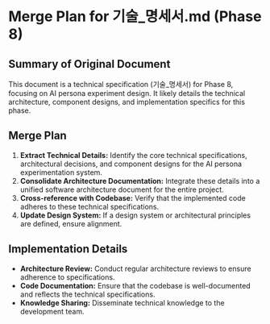 # Merge Plan for 기술_명세서.md (Phase 8)

## Summary of Original Document
This document is a technical specification (기술_명세서) for Phase 8, focusing on AI persona experiment design. It likely details the technical architecture, component designs, and implementation specifics for this phase.

## Merge Plan
1.  **Extract Technical Details:** Identify the core technical specifications, architectural decisions, and component designs for the AI persona experimentation system.
2.  **Consolidate Architecture Documentation:** Integrate these details into a unified software architecture document for the entire project.
3.  **Cross-reference with Codebase:** Verify that the implemented code adheres to these technical specifications.
4.  **Update Design System:** If a design system or architectural principles are defined, ensure alignment.

## Implementation Details
-   **Architecture Review:** Conduct regular architecture reviews to ensure adherence to specifications.
-   **Code Documentation:** Ensure that the codebase is well-documented and reflects the technical specifications.
-   **Knowledge Sharing:** Disseminate technical knowledge to the development team.
